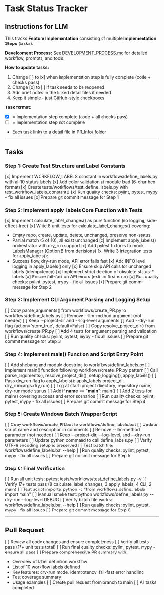 # Task Status Tracker

## Instructions for LLM

This tracks **Feature Implementation** consisting of multiple **Implementation Steps** (tasks).

**Development Process:** See [DEVELOPMENT_PROCESS.md](./DEVELOPMENT_PROCESS.md) for detailed workflow, prompts, and tools.

**How to update tasks:**
1. Change [ ] to [x] when implementation step is fully complete (code + checks pass)
2. Change [x] to [ ] if task needs to be reopened
3. Add brief notes in the linked detail files if needed
4. Keep it simple - just GitHub-style checkboxes

**Task format:**
- [x] = Implementation step complete (code + all checks pass)
- [ ] = Implementation step not complete
- Each task links to a detail file in PR_Info/ folder

---

## Tasks

### Step 1: Create Test Structure and Label Constants
[x] Implement WORKFLOW_LABELS constant in workflows/define_labels.py with all 10 status labels
[x] Add color validation at module load (6-char hex format)
[x] Create tests/workflows/test_define_labels.py with test_workflow_labels_constant()
[x] Run quality checks: pylint, pytest, mypy - fix all issues
[x] Prepare git commit message for Step 1

### Step 2: Implement apply_labels Core Function with Tests
[x] Implement calculate_label_changes() as pure function (no logging, side-effect-free)
[x] Write 8 unit tests for calculate_label_changes() covering:
  - Empty repo, create, update, delete, unchanged, preserve non-status
  - Partial match (5 of 10), all exist unchanged
[x] Implement apply_labels() orchestrator with dry_run support
[x] Add pytest fixtures to mock LabelsManager (Option B from decisions)
[x] Write 3 integration tests for apply_labels():
  - Success flow, dry-run mode, API error fails fast
[x] Add INFO level logging in apply_labels() only
[x] Ensure skip API calls for unchanged labels (idempotency)
[x] Implement strict deletion of obsolete status-* labels
[x] Ensure fail-fast on API errors (exit on first error)
[x] Run quality checks: pylint, pytest, mypy - fix all issues
[x] Prepare git commit message for Step 2

### Step 3: Implement CLI Argument Parsing and Logging Setup
[ ] Copy parse_arguments() from workflows/create_PR.py to workflows/define_labels.py
[ ] Remove --llm-method argument (not needed)
[ ] Keep --project-dir and --log-level arguments
[ ] Add --dry-run flag (action='store_true', default=False)
[ ] Copy resolve_project_dir() from workflows/create_PR.py
[ ] Add 4 tests for argument parsing and validation
[ ] Run quality checks: pylint, pytest, mypy - fix all issues
[ ] Prepare git commit message for Step 3

### Step 4: Implement main() Function and Script Entry Point
[ ] Add shebang and module docstring to workflows/define_labels.py
[ ] Implement main() function following workflows/create_PR.py pattern
[ ] Call parse_arguments(), resolve_project_dir(), setup_logging(), apply_labels()
[ ] Pass dry_run flag to apply_labels(): apply_labels(project_dir, dry_run=args.dry_run)
[ ] Log at start: project directory, repository name, dry-run mode status
[ ] Add if __name__ == "__main__": main()
[ ] Add 2 tests for main() covering success and error scenarios
[ ] Run quality checks: pylint, pytest, mypy - fix all issues
[ ] Prepare git commit message for Step 4

### Step 5: Create Windows Batch Wrapper Script
[ ] Copy workflows/create_PR.bat to workflows/define_labels.bat
[ ] Update script name and description in comments
[ ] Remove --llm-method parameter (not needed)
[ ] Keep --project-dir, --log-level, and --dry-run parameters
[ ] Update python command to call define_labels.py
[ ] Verify UTF-8 encoding setup is preserved
[ ] Test batch file: workflows\define_labels.bat --help
[ ] Run quality checks: pylint, pytest, mypy - fix all issues
[ ] Prepare git commit message for Step 5

### Step 6: Final Verification
[ ] Run all unit tests: pytest tests/workflows/test_define_labels.py -v
[ ] Verify 17+ tests pass (8 calculate_label_changes, 3 apply_labels, 4 CLI, 2 main)
[ ] Test script imports: python -c "from workflows.define_labels import main"
[ ] Manual smoke test: python workflows/define_labels.py --dry-run --log-level DEBUG
[ ] Verify batch file works: workflows\define_labels.bat --help
[ ] Run quality checks: pylint, pytest, mypy - fix all issues
[ ] Prepare git commit message for Step 6

---

## Pull Request
[ ] Review all code changes and ensure completeness
[ ] Verify all tests pass (17+ unit tests total)
[ ] Run final quality checks: pylint, pytest, mypy - ensure all pass
[ ] Prepare comprehensive PR summary with:
  - Overview of label definition workflow
  - List of 10 workflow labels defined
  - Key features: dry-run mode, idempotency, fail-fast error handling
  - Test coverage summary
  - Usage examples
[ ] Create pull request from branch to main
[ ] All tasks completed